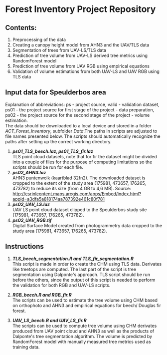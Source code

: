 # Forest Inventory Project Repository

## Contents:
1. Preprocessing of the data
2. Creating a canopy height model from AHN3 and the UAV/TLS data
3. Segmentation of trees from UAV-LS/TLS data
4. Prediction of tree volume from UAV-LS derived tree metrics using RandomForest model
5. Prediction of tree volume from UAV RGB using empirical equations
6. Validation of volume estimations from both UAV-LS and UAV RGB using TLS data

## Input data for Speulderbos area
Explanation of abbreviations: ps - project source, valid - validation dataset, ps01 - the project source for first stage of the project - data preparation, ps02 - the project source for the second stage of the project - volume estimation.  
The data should be downloaded to a local device and stored in a folder *ACT_Forest_Inventory*, subfolder *Data*.The paths in scripts are adjusted to file names presented below. The scripts should automatically recognize the paths after setting up the correct working directory.
1. ***ps01_TLS_beech.laz, ps01_TLS_fir.laz***   
TLS point cloud datasets, note that for fir the dataset might be divided into a couple of files for the purpose of computing limitations so the scripts should be run for each file.  
2. ***ps02_AHN3.laz***  
AHN3 puntenwolk (kaartblad 32fn2). The downloaded dataset is cropped to the extent of the study area (175981, 473657, 176265, 473782) to reduce its size (from 4 GB to 4,6 MB). Source: http://esrinlcontent.maps.arcgis.com/apps/Embed/index.html?appid=a3dfa5a818174aa787392e461c80f781 
3. ***ps02_UAV_LS.laz***  
UAV LS point cloud dataset clipped to the Speulderbos study site (175981, 473657, 176265, 473782).  
4. ***ps02_UAV_RGB.tif***  
Digital Surface Model created from photogrammetry data cropped to the study area (175981, 473657, 176265, 473782).  

## Instructions  
1.  ***TLS_beech_segmentation.R and TLS_fir_segmentation.R***  
This script is made in order to create the CHM using TLS data. Derivates like treetops are computed. The last part of the script is tree segmentation using Dalponte's approach. TLS script should be run before the others, since the output of this script is needed to perform the validation for both RGB and UAV-LS scripts.  

2. ***RGB_beech.R and RGB_fir.R***   
The scripts can be used to estimate the tree volume using CHM based on orthophoto and AHN3 and empirical equations for beech/ Douglas fir forest.

3. ***UAV_LS_beech.R and UAV_LS_fir.R***   
The scripts can be used to compute tree volume using CHM derivates produced from UAV point cloud and AHN3 as well as the products of Dalponte's tree segmentation algorithm. The volume is predicted by RandomForest model with manually measured tree metrics used as training data.


